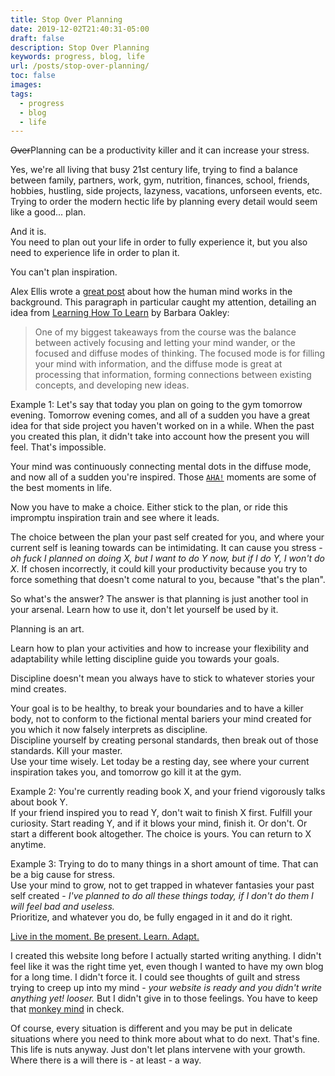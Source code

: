 ```yaml
---
title: Stop Over Planning
date: 2019-12-02T21:40:31-05:00
draft: false
description: Stop Over Planning
keywords: progress, blog, life
url: /posts/stop-over-planning/
toc: false
images:
tags:
  - progress
  - blog
  - life
---
```


~~Over~~Planning can be a productivity killer and it can increase your stress.

Yes, we're all living that busy 21st century life, trying to find a balance between family, partners, work, gym, nutrition, finances, school, friends, hobbies, hustling, side projects, lazyness, vacations, unforseen events, etc. Trying to order the modern hectic life by planning every detail would seem like a good... plan.

And it is.  
You need to plan out your life in order to fully experience it, but you also need to experience life in order to plan it.

You can't plan inspiration.

Alex Ellis wrote a [great post](https://alexanderell.is/posts/trust-in-your-unconscious/) about how the human mind works in the background. This paragraph in particular caught my attention, detailing an idea from [Learning How To Learn](https://www.coursera.org/learn/learning-how-to-learn) by Barbara Oakley:

> One of my biggest takeaways from the course was the balance between actively focusing and letting your mind wander, or the focused and diffuse modes of thinking. The focused mode is for filling your mind with information, and the diffuse mode is great at processing that information, forming connections between existing concepts, and developing new ideas.

Example 1: Let's say that today you plan on going to the gym tomorrow evening. Tomorrow evening comes, and all of a sudden you have a great idea for that side project you haven't worked on in a while. When the past you created this plan, it didn't take into account how the present you will feel. That's impossible.

Your mind was continuously connecting mental dots in the diffuse mode, and now all of a sudden you're inspired. Those [`AHA!`](https://en.wikipedia.org/wiki/Eureka_effect) moments are some of the best moments in life.

Now you have to make a choice. Either stick to the plan, or ride this impromptu inspiration train and see where it leads.

The choice between the plan your past self created for you, and where your current self is leaning towards can be intimidating. It can cause you stress - *oh fuck I planned on doing X, but I want to do Y now, but if I do Y, I won't do X*. If chosen incorrectly, it could kill your productivity because you try to force something that doesn't come natural to you, because "that's the plan".

So what's the answer? The answer is that planning is just another tool in your arsenal. Learn how to use it, don't let yourself be used by it.

Planning is an art.

Learn how to plan your activities and how to increase your flexibility and adaptability while letting discipline guide you towards your goals.

Discipline doesn't mean you always have to stick to whatever stories your mind creates.

Your goal is to be healthy, to break your boundaries and to have a killer body, not to conform to the fictional mental bariers your mind created for you which it now falsely interprets as discipline.  
Discipline yourself by creating personal standards, then break out of those standards. Kill your master.  
Use your time wisely. Let today be a resting day, see where your current inspiration takes you, and tomorrow go kill it at the gym.

Example 2: You're currently reading book X, and your friend vigorously talks about book Y.  
If your friend inspired you to read Y, don't wait to finish X first. Fulfill your curiosity. Start reading Y, and if it blows your mind, finish it. Or don't. Or start a different book altogether. The choice is yours. You can return to X anytime.

Example 3: Trying to do to many things in a short amount of time. That can be a big cause for stress.  
Use your mind to grow, not to get trapped in whatever fantasies your past self created - *I've planned to do all these things today, if I don't do them I will feel bad and useless.*  
Prioritize, and whatever you do, be fully engaged in it and do it right.

[Live in the moment. Be present. Learn. Adapt.](https://www.youtube.com/watch?v=cJMwBwFj5nQ)

I created this website long before I actually started writing anything. I didn't feel like it was the right time yet, even though I wanted to have my own blog for a long time. I didn't force it. I could see thoughts of guilt and stress trying to creep up into my mind - *your website is ready and you didn't write anything yet! looser.* But I didn't give in to those feelings. You have to keep that [monkey mind](https://www.youtube.com/watch?v=4PkrhH-bkpk) in check.

Of course, every situation is different and you may be put in delicate situations where you need to think more about what to do next. That's fine. This life is nuts anyway. Just don't let plans intervene with your growth.  
Where there is a will there is - at least - a way.
